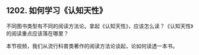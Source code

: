## 1202. 如何学习《认知天性》

不同图书类型有不同的阅读方法论。拿起《认知天性》，应该怎么读？《认知天性》的阅读重点应该落在哪里？

本节视频，我们从流行科普类著作的阅读方法论谈起，论如何读透一本书。